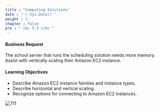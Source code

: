 ```yaml
---
title : "Computing Solutions"
date : "`r Sys.Date()`"
weight : 3
chapter : false
pre : " <b> 5.3 </b> "
---
```

#### Business Request
The school server that runs the scheduling solution needs more memory. Assist with vertically scaling their Amazon EC2 instance.

#### Learning Objectives
- Describe Amazon EC2 instance families and instance types.
- Describe horizontal and vertical scaling.
- Recognize options for connecting to Amazon EC2 instances.

![711](/thedevops/images/7-projects/7.1-cquest/3.png?featherlight=false&width=90pc)